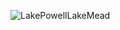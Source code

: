 ![LakePowellLakeMead](https://github.com/user-attachments/assets/587b047a-de80-40b3-8cbf-4375c509027f)
